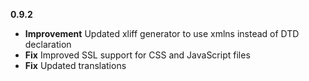**0.9.2**
* **Improvement** Updated xliff generator to use xmlns instead of DTD declaration
* **Fix** Improved SSL support for CSS and JavaScript files
* **Fix** Updated translations
